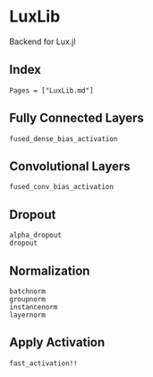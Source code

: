 # LuxLib

Backend for Lux.jl

## Index

```@index
Pages = ["LuxLib.md"]
```

## Fully Connected Layers

```@docs
fused_dense_bias_activation
```

## Convolutional Layers

```@docs
fused_conv_bias_activation
```

## Dropout

```@docs
alpha_dropout
dropout
```

## Normalization

```@docs
batchnorm
groupnorm
instancenorm
layernorm
```

## Apply Activation

```@docs
fast_activation!!
```
